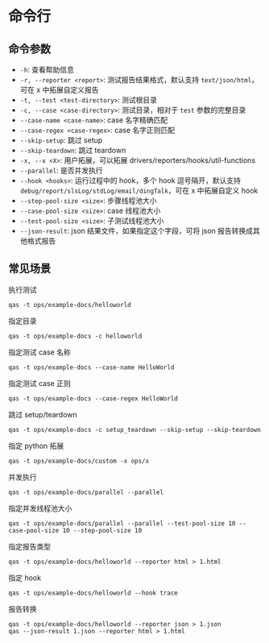 # 命令行

## 命令参数

- `-h`: 查看帮助信息
- `-r, --reporter <report>`: 测试报告结果格式，默认支持 `text/json/html`，可在 x 中拓展自定义报告
- `-t, --test <test-directory>`: 测试根目录
- `-c, --case <case-directory>`: 测试目录，相对于 `test` 参数的完整目录
- `--case-name <case-name>`: case 名字精确匹配
- `--case-regex <case-regex>`: case 名字正则匹配
- `--skip-setup`: 跳过 setup
- `--skip-teardown`: 跳过 teardown
- `-x, --x <X>`: 用户拓展，可以拓展 drivers/reporters/hooks/util-functions
- `--parallel`: 是否并发执行
- `--hook <hooks>`: 运行过程中的 hook，多个 hook 逗号隔开，默认支持 `debug/report/slsLog/stdLog/email/dingTalk`，可在 x 中拓展自定义 hook
- `--step-pool-size <size>`: 步骤线程池大小
- `--case-pool-size <size>`: case 线程池大小
- `--test-pool-size <size>`: 子测试线程池大小
- `--json-result`: json 结果文件，如果指定这个字段，可将 json 报告转换成其他格式报告

## 常见场景

执行测试

```shell
qas -t ops/example-docs/helloworld
```

指定目录

```shell
qas -t ops/example-docs -c helloworld
```

指定测试 case 名称

```shell
qas -t ops/example-docs --case-name HelloWorld
```
指定测试 case 正则

```shell
qas -t ops/example-docs --case-regex HelloWorld
```

跳过 setup/teardown

```shell
qas -t ops/example-docs -c setup_teardown --skip-setup --skip-teardown
```

指定 python 拓展

```shell
qas -t ops/example-docs/custom -x ops/x
```

并发执行

```shell
qas -t ops/example-docs/parallel --parallel
```

指定并发线程池大小

```shell
qas -t ops/example-docs/parallel --parallel --test-pool-size 10 --case-pool-size 10 --step-pool-size 10
```

指定报告类型

```shell
qas -t ops/example-docs/helloworld --reporter html > 1.html
```

指定 hook

```shell
qas -t ops/example-docs/helloworld --hook trace
```

报告转换

```shell
qas -t ops/example-docs/helloworld --reporter json > 1.json
qas --json-result 1.json --reporter html > 1.html
```
